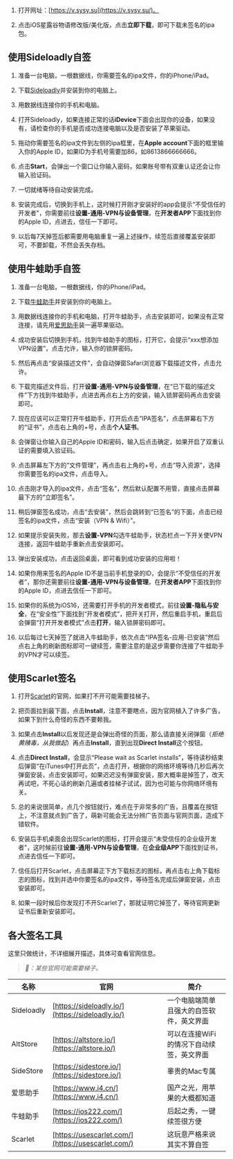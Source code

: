 1. 打开网址：[https://v.sysy.su](https://v.sysy.su/)。

2. 点击iOS星露谷物语修改版/美化版，点击**立即下载**，即可下载未签名的ipa包。

## 使用Sideloadly自签[​](https://docs.sysy.su/guide/offline#%E4%BD%BF%E7%94%A8sideloadly%E8%87%AA%E7%AD%BE)

1. 准备一台电脑，一根数据线，你需要签名的ipa文件，你的iPhone/iPad。

2. 下载[Sideloadly](https://sideloadly.io/)并安装到你的电脑上。

3. 用数据线连接你的手机和电脑。

4. 打开Sideloadly，如果连接正常的话**iDevice**下面会出现你的设备，如果没有，请检查你的手机是否成功连接电脑以及是否安装了苹果驱动。

5. 拖动你需要签名的ipa文件到左侧的ipa框里，在**Apple account**下面的框里输入你的Apple ID，如果ID为手机号需要加86，如8613866666666。

6. 点击**Start**，会弹出一个窗口让你输入密码，如果账号带有双重认证还会让你输入验证码。

7. 一切就绪等待自动安装完成。

8. 安装完成后，切换到手机上，这时候打开刚才安装好的app会提示“不受信任的开发者”，你需要前往**设置-通用-VPN与设备管理**，在**开发者APP**下面找到你的Apple ID，点进去，信任一下即可。

9. 以后每7天掉签后都需要用电脑重复一遍上述操作，续签后直接覆盖安装即可，不要卸载，不然会丢失存档。

## 使用牛蛙助手自签 [​](https://docs.sysy.su/guide/offline#%E4%BD%BF%E7%94%A8%E7%89%9B%E8%9B%99%E5%8A%A9%E6%89%8B%E8%87%AA%E7%AD%BE)[​](https://docs.sysy.su/guide/offline#%E4%BD%BF%E7%94%A8%E7%89%9B%E8%9B%99%E5%8A%A9%E6%89%8B%E8%87%AA%E7%AD%BE-%E2%80%8B)

1. 准备一台电脑，一根数据线，你的iPhone/iPad。

2. 下载[牛蛙助手](https://ios222.com/)并安装到你的电脑上。

3. 用数据线连接你的手机和电脑，打开牛蛙助手，点击安装即可，如果没有正常连接，请先用[爱思助手](https://www.i4.cn/)装一遍苹果驱动。

4. 成功安装后切换到手机，找到牛蛙助手的图标，打开它，会提示“xxx想添加VPN设置”，点击允许，输入你的锁屏密码。

5. 然后再点击“安装描述文件”，会自动弹窗Safari浏览器下载描述文件，点击允许。

6. 下载完描述文件后，打开**设置-通用-VPN与设备管理**，在“已下载的描述文件”下方找到牛蛙助手，点进去再点右上方的安装，输入锁屏密码再点击安装即可。

7. 现在应该可以正常打开牛蛙助手，打开后点击“IPA签名”，点击屏幕右下方的“证书”，点击右上角的+号，点击**个人证书**。

8. 会弹窗让你输入自己的Apple ID和密码，输入后点击确定，如果开启了双重认证的需要填入验证码。

9. 点击屏幕左下方的“文件管理”，再点击右上角的+号，点击“导入资源”，选择你需要签名的ipa文件，点击导入。

10. 点击刚才导入的ipa文件，点击“签名”，然后默认配置不用管，直接点击屏幕最下方的“立即签名”。

11. 稍后弹窗签名成功，点击“去安装”，然后会跳转到“已签名”的下面，点击已经签名的ipa文件，点击“安装（VPN & Wifi）”。

12. 如果提示安装失败，那去**设置-VPN**勾选牛蛙助手，状态栏点一下开关使VPN连接，返回牛蛙助手重新点击安装即可。

13. 弹出安装成功，点击返回桌面，即可看到成功安装的应用啦！

14. 如果你用来签名的Apple ID不是当前手机登录的ID，会提示“不受信任的开发者”，那你还需要前往**设置-通用-VPN与设备管理**，在**开发者APP**下面找到你的Apple ID，点进去信任一下即可。

15. 如果你的系统为iOS16，还需要打开手机的开发者模式，前往**设置-隐私与安全**，在“安全性”下面找到“开发者模式”，把开关打开，然后重启手机，重启后会弹窗“打开开发者模式”点击**打开**，输入锁屏密码即可。

16. 以后每过七天掉签了就进入牛蛙助手，依次点击“IPA签名-应用-已安装”然后点右上角的刷新图标即可一键续签，需要注意的是这步需要你连接了牛蛙助手的VPN才可以续签。

## 使用Scarlet签名 [​](https://docs.sysy.su/guide/offline#%E4%BD%BF%E7%94%A8scarlet%E7%AD%BE%E5%90%8D)[​](https://docs.sysy.su/guide/offline#%E4%BD%BF%E7%94%A8scarlet%E7%AD%BE%E5%90%8D-%E2%80%8B)

1. 打开[Scarlet](https://usescarlet.com/)的官网，如果打不开可能需要挂梯子。

2. 把页面拉到最下面，点击**Install**，注意不要瞎点，因为官网植入了许多广告，如果下到什么奇怪的东西不要赖我。

3. 如果点击**Install**以后发现还是会弹出奇怪的页面，那么请直接关闭弹窗（*拒绝黄赌毒，从我做起*）再点击**Install**，直到出现**Direct Install**这个按钮。

4. 点击**Direct Install**，会显示“Please wait as Scarlet installs”，等待读秒结束后弹窗“在iTunes中打开此页”，点击打开，根据你的网络环境等待几秒后再次弹窗安装，点击安装即可，如果迟迟没有弹窗安装，那大概率是掉签了，改天再试吧，不死心话的刷新几遍或者挂梯子试试，因为也可能与你网络环境有关。

5. 总的来说很简单，点几个按钮就行，难点在于非常多的广告，且覆盖在按钮上，不注意就点到广告了，萌新可能会无法分辨广告页面与官网页面，造成下错软件。

6. 安装后手机桌面会出现Scarlet的图标，打开会提示“未受信任的企业级开发者”，这时候前往**设置-通用-VPN与设备管理**，在**企业级APP**下面找到证书，点进去信任一下即可。

7. 信任后打开Scarlet，点击屏幕正下方下载标志的图标，再点击右上角下载标志的图标，找到并选中你要签名的ipa文件，等待签名完成后弹窗安装，点击安装即可。

8. 如果一段时候后你发现打不开Scarlet了，那就证明它掉签了，等待官网更新证书后重新安装即可。

## 各大签名工具 [​](https://docs.sysy.su/guide/offline#%E5%90%84%E5%A4%A7%E7%AD%BE%E5%90%8D%E5%B7%A5%E5%85%B7)[​](https://docs.sysy.su/guide/offline#%E5%90%84%E5%A4%A7%E7%AD%BE%E5%90%8D%E5%B7%A5%E5%85%B7-%E2%80%8B)

这里只做统计，不详细展开描述，具体可查看官网信息。

> *:mega:：某些官网可能需要梯子。*

| 名称         | 官网                                                 | 简介                     |
| ---------- | -------------------------------------------------- | ---------------------- |
| Sideloadly | [https://sideloadly.io/](https://sideloadly.io/)   | 一个电脑端简单且强大的自签软件，英文界面   |
| AltStore   | [https://altstore.io/](https://altstore.io/)       | 可以在连接WiFi的情况下自动续签，英文界面 |
| SideStore  | [https://sidestore.io/](https://sidestore.io/)     | 睾贵的Mac专属               |
| 爱思助手       | [https://www.i4.cn/](https://www.i4.cn/)           | 国产之光，用苹果的大概都知道         |
| 牛蛙助手       | [https://ios222.com/](https://ios222.com/)         | 后起之秀，一键续签很方便           |
| Scarlet    | [https://usescarlet.com/](https://usescarlet.com/) | 这玩意严格来说其实不算自签          |
